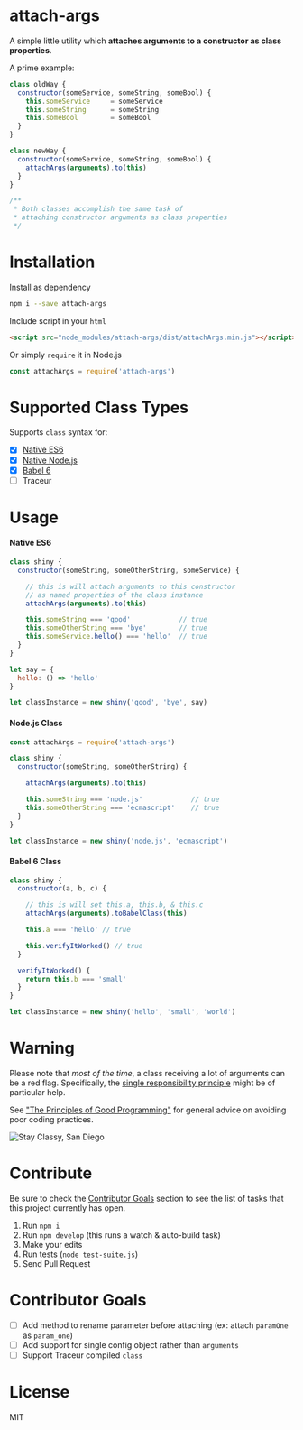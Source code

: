 # attach-args

A simple little utility which **attaches arguments to a constructor as class properties**.

A prime example:

```js
class oldWay {
  constructor(someService, someString, someBool) {
    this.someService     = someService
    this.someString      = someString
    this.someBool        = someBool
  }
}

class newWay {
  constructor(someService, someString, someBool) {
    attachArgs(arguments).to(this)
  }
}

/**
 * Both classes accomplish the same task of
 * attaching constructor arguments as class properties
 */
```

# Installation

Install as dependency

```sh
npm i --save attach-args
```

Include script in your `html`
```html
<script src="node_modules/attach-args/dist/attachArgs.min.js"></script>
```

Or simply `require` it in Node.js
```js
const attachArgs = require('attach-args')
```

# Supported Class Types

Supports `class` syntax for:

* [x] [Native ES6](#native-es6)
* [x] [Native Node.js](#nodejs-class)
* [x] [Babel 6](#babel-6-class)
* [ ] Traceur

# Usage

#### Native ES6
```js
class shiny {
  constructor(someString, someOtherString, someService) {

    // this is will attach arguments to this constructor
    // as named properties of the class instance
    attachArgs(arguments).to(this)

    this.someString === 'good'            // true
    this.someOtherString === 'bye'        // true
    this.someService.hello() === 'hello'  // true
  }
}

let say = {
  hello: () => 'hello'
}

let classInstance = new shiny('good', 'bye', say)
```

#### Node.js Class

```js
const attachArgs = require('attach-args')

class shiny {
  constructor(someString, someOtherString) {

    attachArgs(arguments).to(this)

    this.someString === 'node.js'            // true
    this.someOtherString === 'ecmascript'    // true
  }
}

let classInstance = new shiny('node.js', 'ecmascript')
```

#### Babel 6 Class
```js
class shiny {
  constructor(a, b, c) {

    // this is will set this.a, this.b, & this.c
    attachArgs(arguments).toBabelClass(this)

    this.a === 'hello' // true

    this.verifyItWorked() // true
  }

  verifyItWorked() {
    return this.b === 'small'
  }
}

let classInstance = new shiny('hello', 'small', 'world')
```

# Warning

Please note that *most of the time*, a class receiving a lot of arguments can be a red flag. Specifically, the [single responsibility principle](http://en.wikipedia.org/wiki/Single_responsibility_principle) might be of particular help.

See ["The Principles of Good Programming"](http://www.artima.com/weblogs/viewpost.jsp?thread=331531) for general advice on avoiding poor coding practices.


![Stay Classy, San Diego](https://media.giphy.com/media/fVZXOHjlx66Tm/giphy.gif)

# Contribute

Be sure to check the [Contributor Goals](#contributor-goals) section to see the list of tasks that this project currently has open.

1. Run `npm i`
2. Run `npm develop` (this runs a watch & auto-build task)
3. Make your edits
4. Run tests (`node test-suite.js`)
5. Send Pull Request

# Contributor Goals

* [ ] Add method to rename parameter before attaching (ex: attach `paramOne` as `param_one`)
* [ ] Add support for single config object rather than `arguments`
* [ ] Support Traceur compiled `class`

# License
MIT
